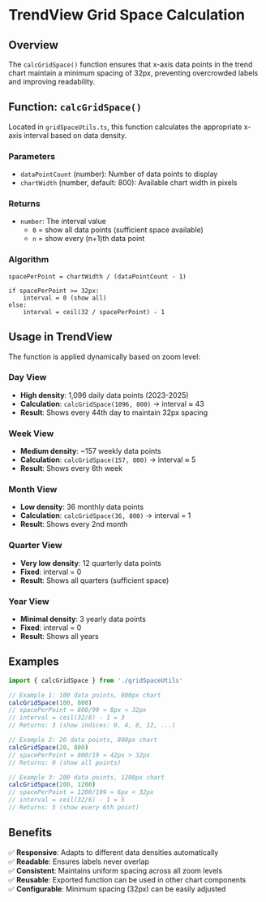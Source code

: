 # TrendView Grid Space Calculation

## Overview

The `calcGridSpace()` function ensures that x-axis data points in the trend chart maintain a minimum spacing of 32px, preventing overcrowded labels and improving readability.

## Function: `calcGridSpace()`

Located in `gridSpaceUtils.ts`, this function calculates the appropriate x-axis interval based on data density.

### Parameters

- `dataPointCount` (number): Number of data points to display
- `chartWidth` (number, default: 800): Available chart width in pixels

### Returns

- `number`: The interval value
  - `0` = show all data points (sufficient space available)
  - `n` = show every (n+1)th data point

### Algorithm

```
spacePerPoint = chartWidth / (dataPointCount - 1)

if spacePerPoint >= 32px:
    interval = 0 (show all)
else:
    interval = ceil(32 / spacePerPoint) - 1
```

## Usage in TrendView

The function is applied dynamically based on zoom level:

### Day View
- **High density**: 1,096 daily data points (2023-2025)
- **Calculation**: `calcGridSpace(1096, 800)` → interval ≈ 43
- **Result**: Shows every 44th day to maintain 32px spacing

### Week View
- **Medium density**: ~157 weekly data points
- **Calculation**: `calcGridSpace(157, 800)` → interval ≈ 5
- **Result**: Shows every 6th week

### Month View
- **Low density**: 36 monthly data points
- **Calculation**: `calcGridSpace(36, 800)` → interval = 1
- **Result**: Shows every 2nd month

### Quarter View
- **Very low density**: 12 quarterly data points
- **Fixed**: interval = 0
- **Result**: Shows all quarters (sufficient space)

### Year View
- **Minimal density**: 3 yearly data points
- **Fixed**: interval = 0
- **Result**: Shows all years

## Examples

```typescript
import { calcGridSpace } from './gridSpaceUtils'

// Example 1: 100 data points, 800px chart
calcGridSpace(100, 800)
// spacePerPoint = 800/99 ≈ 8px < 32px
// interval = ceil(32/8) - 1 = 3
// Returns: 3 (show indices: 0, 4, 8, 12, ...)

// Example 2: 20 data points, 800px chart
calcGridSpace(20, 800)
// spacePerPoint = 800/19 ≈ 42px > 32px
// Returns: 0 (show all points)

// Example 3: 200 data points, 1200px chart
calcGridSpace(200, 1200)
// spacePerPoint = 1200/199 ≈ 6px < 32px
// interval = ceil(32/6) - 1 = 5
// Returns: 5 (show every 6th point)
```

## Benefits

✅ **Responsive**: Adapts to different data densities automatically  
✅ **Readable**: Ensures labels never overlap  
✅ **Consistent**: Maintains uniform spacing across all zoom levels  
✅ **Reusable**: Exported function can be used in other chart components  
✅ **Configurable**: Minimum spacing (32px) can be easily adjusted

